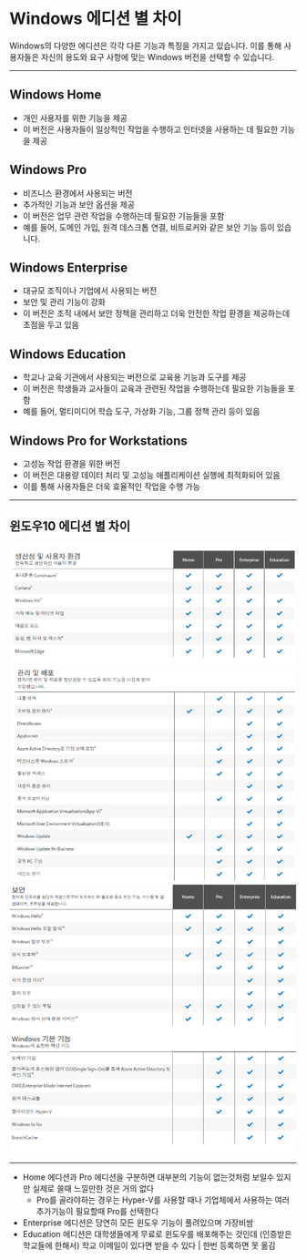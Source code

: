 # Windows 에디션 별 차이
Windows의 다양한 에디션은 각각 다른 기능과 특징을 가지고 있습니다. 이를 통해 사용자들은 자신의 용도와 요구 사항에 맞는 Windows 버전을 선택할 수 있습니다.

---

## Windows Home

- 개인 사용자를 위한 기능을 제공
- 이 버전은 사용자들이 일상적인 작업을 수행하고 인터넷을 사용하는 데 필요한 기능을 제공

## Windows Pro

- 비즈니스 환경에서 사용되는 버전
- 추가적인 기능과 보안 옵션을 제공
- 이 버전은 업무 관련 작업을 수행하는데 필요한 기능들을 포함
- 예를 들어, 도메인 가입, 원격 데스크톱 연결, 비트로커와 같은 보안 기능 등이 있습니다.

## Windows Enterprise

- 대규모 조직이나 기업에서 사용되는 버전
- 보안 및 관리 기능이 강화
- 이 버전은 조직 내에서 보안 정책을 관리하고 더욱 안전한 작업 환경을 제공하는데 초점을 두고 있음

## Windows Education

- 학교나 교육 기관에서 사용되는 버전으로 교육용 기능과 도구를 제공
- 이 버전은 학생들과 교사들이 교육과 관련된 작업을 수행하는데 필요한 기능들을 포함
- 예를 들어, 멀티미디어 학습 도구, 가상화 기능, 그룹 정책 관리 등이 있음

## Windows Pro for Workstations

- 고성능 작업 환경을 위한 버전
- 이 버전은 대용량 데이터 처리 및 고성능 애플리케이션 실행에 최적화되어 있음
- 이를 통해 사용자들은 더욱 효율적인 작업을 수행 가능

---

## 윈도우10 에디션 별 차이

<img src="./image/windows1.png" alt="Alt123" width="600">

<img src="./image/windows2.png" alt="Alt123" width="600">

<img src="./image/windows3.png" alt="Alt123" width="600">

---

- Home 에디션과 Pro 에디션을 구분하면 대부분의 기능이 없는것처럼 보일수 있지만 실제로 쓸때  느낄만한 것은 거의 없다
    - Pro를 골라야하는 경우는 Hyper-V를 사용할 때나 기업체에서 사용하는 여러 추가기능이 필요할때 Pro를 선택한다
- Enterprise 에디션은 당연히 모든 윈도우 기능이 풀려있으며 가장비쌈
- Education 에디션은 대학생들에게 무료로 윈도우를 배포해주는 것인데 (인증받은 학교들에 한해서) 학교 이메일이 있다면 받을 수 있다 | 한번 등록하면 못 옮김